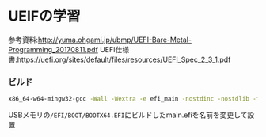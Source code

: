 # UEIFの学習

参考資料:http://yuma.ohgami.jp/ubmp/UEFI-Bare-Metal-Programming_20170811.pdf
UEFI仕様書:https://uefi.org/sites/default/files/resources/UEFI_Spec_2_3_1.pdf

### ビルド
```bash
x86_64-w64-mingw32-gcc -Wall -Wextra -e efi_main -nostdinc -nostdlib -fno-builtin -Wl,--subsystem,10 -I. -o main.efi main.c common.c efi.c shell.c
```
USBメモリの`/EFI/BOOT/BOOTX64.EFI`にビルドしたmain.efiを名前を変更して設置